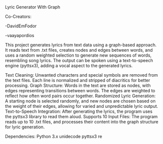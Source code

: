 Lyric Generator With Graph

Co-Creators:

 -DavidEmFodor
 
 -vaayapordios

This project generates lyrics from text data using a graph-based approach. 
It reads text from .txt files, creates nodes and edges between words, and uses a random weighted selection to generate new sequences of words, 
resembling song lyrics. The output can be spoken using a text-to-speech engine (pyttsx3), adding a vocal aspect to the generated lyrics.

Text Cleaning: Unwanted characters and special symbols are removed from the text files. Each line is normalized and stripped of diacritics for better processing.
Graph Structure: Words in the text are stored as nodes, with edges representing transitions between words. The edges are weighted to reflect how often word pairs occur together.
Randomized Lyric Generation: A starting node is selected randomly, and new nodes are chosen based on the weight of their edges, allowing for varied and unpredictable lyric output.
Text-to-Speech Integration: After generating the lyrics, the program uses the pyttsx3 library to read them aloud.
Supports 10 Input Files: The program reads up to 10 .txt files, and processes their content into the graph structure for lyric generation.

 Dependencies:
    Python 3.x
    unidecode
    pyttsx3 
    re
